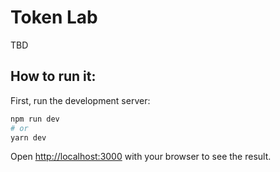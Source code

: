 # Token Lab

TBD

## How to run it:

First, run the development server:

```bash
npm run dev
# or
yarn dev
```

Open [http://localhost:3000](http://localhost:3000) with your browser to see the result.
